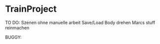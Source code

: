 # TrainProject
TO DO:
Szenen ohne manuelle arbeit 
Save/Load
Body drehen
Marcs stuff reinmachen


BUGGY:
